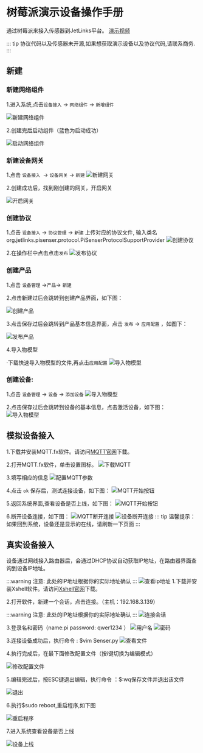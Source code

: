 # 树莓派演示设备操作手册

通过树莓派来接入传感器到JetLinks平台。 [演示视频](https://www.bilibili.com/video/BV1VA411W7JC)

::: tip
协议代码以及传感器未开源,如果想获取演示设备以及协议代码,请联系商务.
:::

## 新建

### 新建网络组件

1.进入系统,点击`设备接入` → `网络组件` → `新增组件`

![新建网络组件](images/device_demo/Network_components.png)

2.创建完后启动组件（蓝色为启动成功）

![启动网络组件](images/device_demo/start_network.png)

### 新建设备网关

1.点击 `设备接入 `→ `设备网关` → `新建`
![新建网关](images/device_demo/device_gateway.png)

2.创建成功后，找到刚创建的网关，开启网关

![开启网关](images/device_demo/start_gateway.png)

### 创建协议
1.点击 `设备接入` → `协议管理` → `新建`
上传对应的协议文件,
输入类名org.jetlinks.pisenser.protocol.PiSenserProtocolSupportProvider
![创建协议](images/device_demo/create_protocol.png)

2.在操作栏中点击点击`发布`
![发布协议](images/device_demo/protocol_release.png)
### 创建产品
1.点击 `设备管理` →`产品`→ `新建`

2.点击新建过后会跳转到创建产品界面，如下图：

![创建产品](images/device_demo/create_product.png)

3.点击保存过后会跳转到产品基本信息界面，点击 `发布` → `应用配置` ，如图下：

![发布产品](images/device_demo/product_release.png)

4.导入物模型

·下载快速导入物模型的文件,再点击`应用配置`
![导入物模型](images/device_demo/download.png)
### 创建设备:

1.点击 `设备管理` → `设备` → `添加设备`
![导入物模型](images/device_demo/create_equipment.png)

2.点击保存过后会跳转到设备的基本信息，点击激活设备，如下图：
![导入物模型](images/device_demo/activate_equipment.png)

## 模拟设备接入
1.下载并安装MQTT.fx软件。请访问[MQTT官网](https://mqttfx.jensd.de/index.php/download?spm=a2c4g.11186623.2.16.20ab5800HxuVJR)下载。

2.打开MQTT.fx软件，单击设置图标。
![下载MQTT](images/device_demo/mqttfx-index.png)

3.填写相应的信息
![配置MQTT参数](images/device_demo/mqtt_config.png)

4.点击 `ok` 保存后，测试连接设备，如下图：
![MQTT开始按钮](images/device_demo/start_config.png)

5.返回系统界面,查看设备是否上线，如下图：
![MQTT开始按钮](images/device_demo/equipment_online.png)

6.断开设备连接，如下图：
![MQTT断开连接](images/device_demo/stop_config.png)
![设备断开连接](images/device_demo/off_line.png)
::: tip 温馨提示：
如果回到系统，设备还是显示的在线，请刷新一下页面
:::

## 真实设备接入
设备通过网线接入路由器后，会通过DHCP协议自动获取IP地址，在路由器界面查询到设备IP地址。

:::warning 注意:
此处的IP地址根据你的实际地址确认
:::
![查看ip地址](images/device_demo/equipment_ip.png)
1.下载并安装Xshell软件。请访问[Xshell官网](https://www.xshellcn.com/xiazai.html)下载。

2.打开软件，新建一个会话，点击连接。（主机：192.168.3.139）

:::warning 注意:
此处的IP地址根据你的实际地址确认
:::
![连接会话](images/device_demo/Connect_session.png)

3.登录名和密码（name:pi    password:  qwer1234 ）
![用户名](images/device_demo/login_name.png)
![密码](images/device_demo/login_password.png)

3.连接设备成功后，执行命令 : $vim Senser.py
![查看文件](images/device_demo/create_file.png)

4.执行完成后，在最下面修改配置文件（按i键切换为编辑模式）

![修改配置文件](images/device_demo/update_file.png)

5.编辑完过后，按ESC键退出编辑，执行命令 ：$:wq保存文件并退出该文件

![退出](images/device_demo/exit_file.png)

6.执行$sudo reboot,重启程序,如下图

![重启程序](images/device_demo/reboot_procedure.png)

7.进入系统查看设备是否上线

![设备上线](images/device_demo/online_equipment.png)